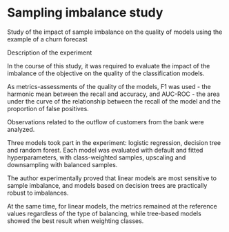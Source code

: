 # Sampling imbalance study

Study of the impact of sample imbalance on the quality of models using the example of a churn forecast

Description of the experiment

In the course of this study, it was required to evaluate the impact of the imbalance of the objective on the quality of the classification models.

As metrics-assessments of the quality of the models, F1 was used - the harmonic mean between the recall and accuracy, and AUC-ROC - the area under the curve of the relationship between the recall of the model and the proportion of false positives.

Observations related to the outflow of customers from the bank were analyzed.

Three models took part in the experiment: logistic regression, decision tree and random forest. Each model was evaluated with default and fitted hyperparameters, with class-weighted samples, upscaling and downsampling with balanced samples.

The author experimentally proved that linear models are most sensitive to sample imbalance, and models based on decision trees are practically robust to imbalances.

At the same time, for linear models, the metrics remained at the reference values ​​regardless of the type of balancing, while tree-based models showed the best result when weighting classes.
